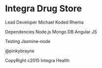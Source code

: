 # Integra Drug Store

Lead Developer
Michael Koded Rhema

Dependencies
Node.js
Mongo DB
Angular JS

Testing
Jasmine-node

@pinkybrayne

CopyRight c2015 Integra Health